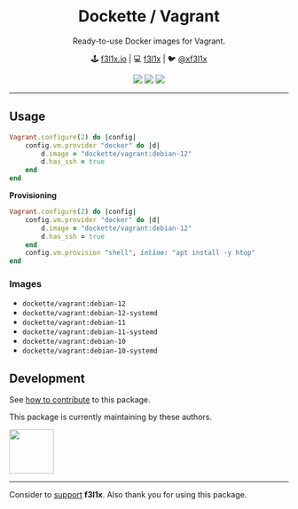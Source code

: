 <h1 align=center>Dockette / Vagrant</h1>

<p align=center>
   Ready-to-use Docker images for Vagrant.
</p>

<p align=center>
🕹 <a href="https://f3l1x.io">f3l1x.io</a> | 💻 <a href="https://github.com/f3l1x">f3l1x</a> | 🐦 <a href="https://twitter.com/xf3l1x">@xf3l1x</a>
</p>

<p align=center>
  <a href="https://hub.docker.com/r/dockette/vagrant/"><img src="https://badgen.net/docker/pulls/dockette/vagrant"></a>
  <a href="https://bit.ly/ctteg"><img src="https://badgen.net/badge/support/gitter/cyan"></a>
  <a href="https://github.com/sponsors/f3l1x"><img src="https://badgen.net/badge/sponsor/donations/F96854"></a>
</p>

-----

## Usage

```ruby
Vagrant.configure(2) do |config|
	config.vm.provider "docker" do |d|
		d.image = "dockette/vagrant:debian-12"
		d.has_ssh = true
	end
end
```

**Provisioning**

```ruby
Vagrant.configure(2) do |config|
	config.vm.provider "docker" do |d|
		d.image = "dockette/vagrant:debian-12"
		d.has_ssh = true
	end
	config.vm.provision "shell", inline: "apt install -y htop"
end
```

### Images

- `dockette/vagrant:debian-12`
- `dockette/vagrant:debian-12-systemd`
- `dockette/vagrant:debian-11`
- `dockette/vagrant:debian-11-systemd`
- `dockette/vagrant:debian-10`
- `dockette/vagrant:debian-10-systemd`

## Development

See [how to contribute](https://contributte.org/contributing.html) to this package.

This package is currently maintaining by these authors.

<a href="https://github.com/f3l1x">
    <img width="80" height="80" src="https://avatars2.githubusercontent.com/u/538058?v=3&s=80">
</a>

-----

Consider to [support](https://github.com/sponsors/f3l1x) **f3l1x**. Also thank you for using this package.
